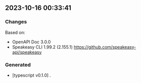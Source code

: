 

## 2023-10-16 00:33:41
### Changes
Based on:
- OpenAPI Doc 3.0.0 
- Speakeasy CLI 1.99.2 (2.155.1) https://github.com/speakeasy-api/speakeasy
### Generated
- [typescript v0.1.0] .